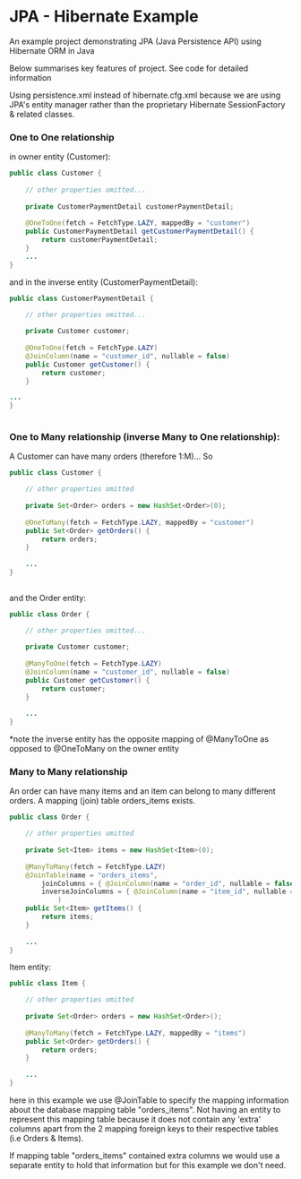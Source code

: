 # JPA - Hibernate Example
An example project demonstrating JPA (Java Persistence API) using Hibernate ORM in Java

Below summarises key features of project. See code for detailed information

Using persistence.xml instead of hibernate.cfg.xml because we are using JPA's entity manager rather than the proprietary Hibernate SessionFactory & related classes.

### One to One relationship

in owner entity (Customer):

```java
public class Customer {
  
  	// other properties omitted...
  
	private CustomerPaymentDetail customerPaymentDetail;
	
	@OneToOne(fetch = FetchType.LAZY, mappedBy = "customer")
	public CustomerPaymentDetail getCustomerPaymentDetail() {
		return customerPaymentDetail;
	}
	...
}

```

and in the inverse entity (CustomerPaymentDetail):

```java
public class CustomerPaymentDetail {

	// other properties omitted...
	
	private Customer customer;
	
	@OneToOne(fetch = FetchType.LAZY)
	@JoinColumn(name = "customer_id", nullable = false)
	public Customer getCustomer() {
		return customer;
	}

...
}
	
```

### One to Many relationship (inverse Many to One relationship):

A Customer can have many orders (therefore 1:M)... So

```java
public class Customer {

	// other properties omitted
	
	private Set<Order> orders = new HashSet<Order>(0);
	
	@OneToMany(fetch = FetchType.LAZY, mappedBy = "customer")
	public Set<Order> getOrders() {
		return orders;
	}
	
	...
}
	
```

and the Order entity:

```java
public class Order {

	// other properties omitted...
	
	private Customer customer;
	
	@ManyToOne(fetch = FetchType.LAZY)
	@JoinColumn(name = "customer_id", nullable = false)
	public Customer getCustomer() {
		return customer;
	}
	
	...
}
```
*note the inverse entity has the opposite mapping of @ManyToOne as opposed to @OneToMany on the owner entity

### Many to Many relationship

An order can have many items and an item can belong to many different orders. A mapping (join) table orders_items exists.

```java
public class Order {

	// other properties omitted
	
	private Set<Item> items = new HashSet<Item>(0);
	
	@ManyToMany(fetch = FetchType.LAZY)
	@JoinTable(name = "orders_items",
		joinColumns = { @JoinColumn(name = "order_id", nullable = false, updatable = false)},
		inverseJoinColumns = { @JoinColumn(name = "item_id", nullable = false, updatable = false)}
			)
	public Set<Item> getItems() {
		return items;
	}
	
	...
}
```

Item entity:

```java
public class Item {

	// other properties omitted
	
	private Set<Order> orders = new HashSet<Order>();
	
	@ManyToMany(fetch = FetchType.LAZY, mappedBy = "items")
	public Set<Order> getOrders() {
		return orders;
	}
	
	...
}
```

here in this example we use @JoinTable to specify the mapping information about the database mapping table "orders_items". Not having an entity to represent this mapping table because it does not contain any 'extra' columns apart from the 2 mapping foreign keys to their respective tables (i.e Orders & Items).

If mapping table "orders_items" contained extra columns we would use a separate entity to hold that information but for this example we don't need.
